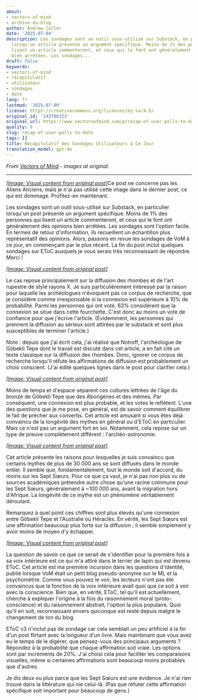 ```yaml
---
about:
- vectors-of-mind
- archive-du-blog
author: Andrew Cutler
date: '2025-07-04'
description: Les sondages sont un outil sous-utilisé sur Substack, en particulier
  lorsqu'un article présente un argument spécifique. Moins de 1% des personnes qui
  lisent un article commenteront, et ceux qui le font ont généralement des opinions
  bien arrêtées. Les sondages...
draft: false
keywords:
- vectors-of-mind
- récapitulatif
- utilisateur
- sondages
- date
lang: fr
lastmod: '2025-07-09'
license: https://creativecommons.org/licenses/by-sa/4.0/
original_id: '143786323'
original_url: https://www.vectorsofmind.com/p/recap-of-user-polls-to-date
quality: 6
slug: recap-of-user-polls-to-date
tags: []
title: Récapitulatif des Sondages Utilisateurs à Ce Jour
translation_model: gpt-4o
---
```


*From [Vectors of Mind](https://www.vectorsofmind.com/p/recap-of-user-polls-to-date) - images at original.*

---

[*[Image: Visual content from original post]*](https://substackcdn.com/image/fetch/$s_!HulP!,f_auto,q_auto:good,fl_progressive:steep/https%3A%2F%2Fsubstack-post-media.s3.amazonaws.com%2Fpublic%2Fimages%2Fb831cc4f-276f-4863-8943-c05a95e2a34b_2464x1856.png)Ce post ne concerne pas les Aliens Anciens, mais je n'ai pas utilisé cette image dans le dernier post, ce qui est dommage. Profitez-en maintenant.

Les sondages sont un outil sous-utilisé sur Substack, en particulier lorsqu'un post présente un argument spécifique. Moins de 1% des personnes qui lisent un article commenteront, et ceux qui le font ont généralement des opinions bien arrêtées. Les sondages sont l'option facile. En termes de retour d'information, ils recueillent un échantillon plus représentatif des opinions. Alors, passons en revue les sondages de VoM à ce jour, en commençant par le plus récent. La fin du post inclut quelques sondages sur EToC auxquels je vous serais très reconnaissant de répondre. Merci !

[*[Image: Visual content from original post]*](https://substackcdn.com/image/fetch/$s_!sZZ1!,f_auto,q_auto:good,fl_progressive:steep/https%3A%2F%2Fsubstack-post-media.s3.amazonaws.com%2Fpublic%2Fimages%2F4043d932-e44d-42a6-9a1b-fe668baa2799_612x407.png)

Le cas repose principalement sur la diffusion des rhombes et de l'art rupestre de style rayons X. Je suis particulièrement intéressé par la raison pour laquelle les archéologues n'évoquent pas ce corpus de recherche, que je considère comme irresponsable si la connexion est supérieure à 10% de probabilité. Parmi les personnes qui ont voté, 63% considèrent que la connexion se situe dans cette fourchette. C'est donc au moins un vote de confiance pour que j'écrive l'article. (Évidemment, les personnes qui prennent la diffusion au sérieux sont attirées par le substack et sont plus susceptibles de terminer l'article.)

Note : depuis que j'ai écrit cela, j'ai réalisé que Notroff, l'archéologue de Göbekli Tepe dont le travail est discuté dans cet article, a en fait cité un texte classique sur la diffusion des rhombes. Donc, ignorer ce corpus de recherche lorsqu'il réfute les affirmations de diffusion est probablement un choix conscient. (J'ai édité quelques lignes dans le post pour clarifier cela.)

[*[Image: Visual content from original post]*](https://substackcdn.com/image/fetch/$s_!9UcM!,f_auto,q_auto:good,fl_progressive:steep/https%3A%2F%2Fsubstack-post-media.s3.amazonaws.com%2Fpublic%2Fimages%2Fd5834ce3-004d-4f44-b6d0-0744539a9f91_607x449.png)

Moins de temps et d'espace séparent ces cultures lettrées de l'âge du bronze de Göbekli Tepe que des Aborigènes et des mêmes. Par conséquent, une connexion est plus probable, et les votes le reflètent. L'une des questions que je me pose, en général, est de savoir comment équilibrer le fait de prêcher aux convertis. Cet article est amusant si vous êtes déjà convaincu de la longévité des mythes en général ou d'EToC en particulier. Mais ce n'est pas un argument fort en soi. Notamment, cela repose sur un type de preuve complètement différent : l'archéo-astronomie.

[*[Image: Visual content from original post]*](https://substackcdn.com/image/fetch/$s_!4zQb!,f_auto,q_auto:good,fl_progressive:steep/https%3A%2F%2Fsubstack-post-media.s3.amazonaws.com%2Fpublic%2Fimages%2F237edba7-5f3d-46f3-8dd5-a74c7c6143be_610x430.png)

Cet article présente les raisons pour lesquelles je suis convaincu que certains mythes de plus de 30 000 ans se sont diffusés dans le monde entier. Il semble que, fondamentalement, tout le monde soit d'accord, du moins sur les Sept Sœurs. Pour ce que ça vaut, je n'ai pas non plus vu de sources académiques prétendre autre chose qu'une racine commune pour les Sept Sœurs, généralement à ~100 000 ans, avant la migration hors d'Afrique. La longévité de ce mythe est un phénomène véritablement déroutant.

Remarquez à quel point ces chiffres sont plus élevés qu'une connexion entre Göbekli Tepe et l'Australie ou Héraclès. En vérité, les Sept Sœurs est une affirmation beaucoup plus forte sur la diffusion ; il semble simplement y avoir moins de moyen d'y échapper.

[*[Image: Visual content from original post]*](https://substackcdn.com/image/fetch/$s_!JfIG!,f_auto,q_auto:good,fl_progressive:steep/https%3A%2F%2Fsubstack-post-media.s3.amazonaws.com%2Fpublic%2Fimages%2F79b85c18-dc4d-4ac5-a8a5-cc387cfb4d90_609x780.png)

La question de savoir ce que ce serait de s'identifier pour la première fois à sa voix intérieure est ce qui m'a attiré dans le terrier de lapin qui est devenu EToC. Cet article est ma première incursion dans les questions d'identité, publié lorsque VoM était un petit blog pseudo-anonyme sur le ML et la psychométrie. Comme vous pouvez le voir, les lecteurs n'ont pas été convaincus que la fonction de la voix intérieure avait quoi que ce soit à voir avec la conscience. Bien que, en vérité, EToC, tel qu'il est actuellement, cherche à expliquer l'origine à la fois du raisonnement moral (proto-conscience) et du raisonnement abstrait, l'option la plus populaire. Quoi qu'il en soit, reconnaissant envers quiconque est resté depuis malgré le changement de ton du blog.

EToC v3 n'inclut pas de sondage car cela semblait un peu artificiel à la fin d'un post flirtant avec la longueur d'un livre. Mais maintenant que vous avez eu le temps de le digérer, que pensez-vous des principaux arguments ? Répondez à la probabilité que chaque affirmation soit vraie. Les options sont par incréments de 20%. J'ai choisi cela pour faciliter les comparaisons visuelles, même si certaines affirmations sont beaucoup moins probables que d'autres.

Je dis deux ou plus parce que les Sept Sœurs est une évidence. Je n'ai rien trouvé dans la littérature qui nie celui-là. (Pas que réfuter cette affirmation spécifique soit important pour beaucoup de gens.)